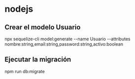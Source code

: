 # nodejs

## Crear el modelo Usuario
npx sequelize-cli model:generate --name Usuario --attributes nombre:string,email:string,password:string,activo:boolean

## Ejecutar la migración

npm run db:migrate
